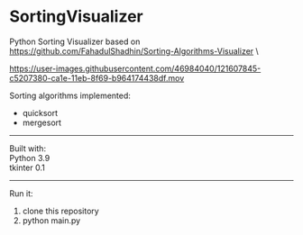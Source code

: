 # SortingVisualizer
Python Sorting Visualizer based on https://github.com/FahadulShadhin/Sorting-Algorithms-Visualizer \



https://user-images.githubusercontent.com/46984040/121607845-c5207380-ca1e-11eb-8f69-b964174438df.mov



Sorting algorithms implemented: 
- quicksort 
- mergesort 

___

Built with: \
Python 3.9 \
tkinter 0.1 

___

Run it:
1. clone this repository
2. python main.py
